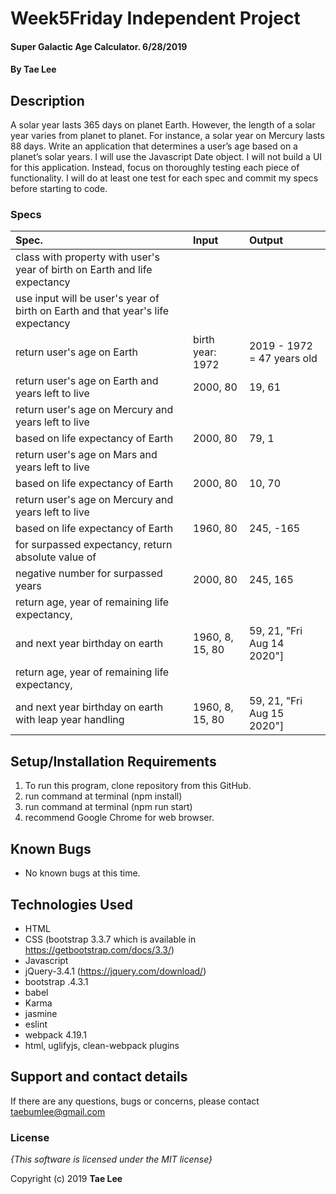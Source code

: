 # Week5Friday Independent Project

#### Super Galactic Age Calculator. 6/28/2019

#### By **Tae Lee**

## Description
A solar year lasts 365 days on planet Earth. However, the length of a solar year varies from planet to planet. For instance, a solar year on Mercury lasts 88 days. Write an application that determines a user’s age based on a planet’s solar years. I will use the Javascript Date object. I will not build a UI for this application. Instead, focus on thoroughly testing each piece of functionality. I will do at least one test for each spec and commit my specs before starting to code.

### Specs
| Spec.                                                   | Input                       | Output                             |
| :------------------------------------------------------ | :-------------------------- | :--------------------------------- |
| class with property with user's year of birth on Earth and life expectancy |          |                                    |
| use input will be user's year of birth on Earth and that year's life expectancy |     |                                    |
| return user's age on Earth                              | birth year: 1972            | 2019 - 1972 = 47 years old         |
| return user's age on Earth and years left to live       | 2000, 80                    | 19, 61                             |
| return user's age on Mercury and years left to live                                                                        |     
| based on life expectancy of Earth                       | 2000, 80                    | 79, 1                              |
| return user's age on Mars and years left to live                                                                           |     
| based on life expectancy of Earth                       | 2000, 80                    | 10, 70                             |
| return user's age on Mercury and years left to live                                                                        |     
| based on life expectancy of Earth                       | 1960, 80                    | 245, -165                          |
| for surpassed expectancy, return absolute value of                                                                         |     
| negative number for surpassed years                     | 2000, 80                    | 245, 165                           |
| return age, year of remaining life expectancy,                                                                             |
| and next year birthday on earth                         | 1960, 8, 15, 80             | 59, 21, "Fri Aug 14 2020"]         |
| return age, year of remaining life expectancy,                                                                             |
| and next year birthday on earth with leap year handling | 1960, 8, 15, 80             | 59, 21, "Fri Aug 15 2020"]         |






## Setup/Installation Requirements

1. To run this program, clone repository from this GitHub.
2. run command at terminal (npm install)
3. run command at terminal (npm run start)
4. recommend Google Chrome for web browser.

## Known Bugs
* No known bugs at this time.

## Technologies Used
  * HTML
  * CSS (bootstrap 3.3.7 which is available in https://getbootstrap.com/docs/3.3/)
  * Javascript
  * jQuery-3.4.1 (https://jquery.com/download/)
  * bootstrap .4.3.1
  * babel
  * Karma
  * jasmine
  * eslint
  * webpack 4.19.1
  * html, uglifyjs, clean-webpack plugins

## Support and contact details

If there are any questions, bugs or concerns, please contact taebumlee@gmail.com

### License

*{This software is licensed under the MIT license}*

Copyright (c) 2019 **Tae Lee**
